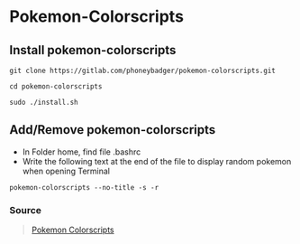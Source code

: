 # Pokemon-Colorscripts

## Install pokemon-colorscripts
```
git clone https://gitlab.com/phoneybadger/pokemon-colorscripts.git
```
```
cd pokemon-colorscripts
```
```
sudo ./install.sh
```

## Add/Remove pokemon-colorscripts
- In Folder home, find file .bashrc
- Write the following text at the end of the file to display random pokemon when opening Terminal
```
pokemon-colorscripts --no-title -s -r
```
### Source
> [Pokemon Colorscripts](https://gitlab.com/phoneybadger/pokemon-colorscripts)
